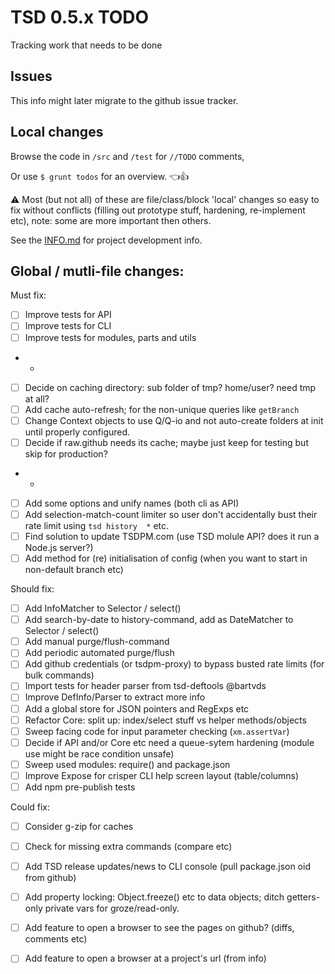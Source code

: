 # TSD 0.5.x TODO

Tracking work that needs to be done

## Issues

This info might later migrate to the github issue tracker.

## Local changes

Browse the code in `/src` and `/test` for `//TODO` comments,

Or use `$ grunt todos` for an overview. :point_left::+1:

:warning: Most (but not all) of these are file/class/block 'local' changes so easy to fix without conflicts (filling out prototype stuff, hardening, re-implement etc), note: some are more important then others.

See the [INFO.md](INFO.md) for project development info.

## Global / mutli-file changes:

Must fix:

* [ ] Improve tests for API
* [ ] Improve tests for CLI
* [ ] Improve tests for modules, parts and utils
* -
* [ ] Decide on caching directory: sub folder of tmp? home/user? need tmp at all?
* [ ] Add cache auto-refresh; for the non-unique queries like `getBranch`
* [ ] Change Context objects to use Q/Q-io and not auto-create folders at init until properly configured.
* [ ] Decide if raw.github needs its cache; maybe just keep for testing but skip for production?
* -
* [ ] Add some options and unify names (both cli as API)
* [ ] Add selection-match-count limiter so user don't accidentally bust their rate limit using `tsd history  *` etc.
* [ ] Find solution to update TSDPM.com (use TSD molule API? does it run a Node.js server?)
* [ ] Add method for (re) initialisation of config (when you want to start in non-default branch etc)

Should fix:

* [ ] Add InfoMatcher to Selector / select()
* [ ] Add search-by-date to history-command, add as DateMatcher to Selector / select()
* [ ] Add manual purge/flush-command
* [ ] Add periodic automated purge/flush
* [ ] Add github credentials (or tsdpm-proxy) to bypass busted rate limits (for bulk commands)  
* [ ] Import tests for header parser from tsd-deftools @bartvds
* [ ] Improve DefInfo/Parser to extract more info
* [ ] Add a global store for JSON pointers and RegExps etc
* [ ] Refactor Core: split up: index/select stuff vs helper methods/objects
* [ ] Sweep facing code for input parameter checking (`xm.assertVar`)
* [ ] Decide if API and/or Core etc need a queue-sytem hardening (module use might be race condition unsafe)
* [ ] Sweep used modules: require() and package.json
* [ ] Improve Expose for crisper CLI help screen layout (table/columns)
* [ ] Add npm pre-publish tests

Could fix:

* [ ] Consider g-zip for caches
* [ ] Check for missing extra commands (compare etc)
* [ ] Add TSD release updates/news to CLI console (pull package.json oid from github)
* [ ] Add property locking: Object.freeze() etc to data objects; ditch getters-only private vars for groze/read-only.
* [ ] Add feature to open a browser to see the pages on github? (diffs, comments etc)
* [ ] Add feature to open a browser at a project's url (from info)



